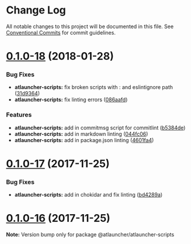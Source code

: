 # Change Log

All notable changes to this project will be documented in this file.
See [Conventional Commits](https://conventionalcommits.org) for commit guidelines.

<a name="0.1.0-18"></a>
# [0.1.0-18](https://github.com/ATLauncher/style-guide/compare/@atlauncher/atlauncher-scripts@0.1.0-17...@atlauncher/atlauncher-scripts@0.1.0-18) (2018-01-28)


### Bug Fixes

* **atlauncher-scripts:** fix broken scripts with : and eslintignore path ([31d9364](https://github.com/ATLauncher/style-guide/commit/31d9364))
* **atlauncher-scripts:** fix linting errors ([086aafd](https://github.com/ATLauncher/style-guide/commit/086aafd))


### Features

* **atlauncher-scripts:** add in commitmsg script for commitlint ([b5384de](https://github.com/ATLauncher/style-guide/commit/b5384de))
* **atlauncher-scripts:** add in markdown linting ([044fc06](https://github.com/ATLauncher/style-guide/commit/044fc06))
* **atlauncher-scripts:** add in package.json linting ([4601fa4](https://github.com/ATLauncher/style-guide/commit/4601fa4))




<a name="0.1.0-17"></a>
# [0.1.0-17](https://github.com/ATLauncher/style-guide/compare/@atlauncher/atlauncher-scripts@0.1.0-16...@atlauncher/atlauncher-scripts@0.1.0-17) (2017-11-25)


### Bug Fixes

* **atlauncher-scripts:** add in chokidar and fix linting ([bd4289a](https://github.com/ATLauncher/style-guide/commit/bd4289a))




<a name="0.1.0-16"></a>
# [0.1.0-16](https://github.com/ATLauncher/style-guide/compare/@atlauncher/atlauncher-scripts@0.1.0-15...@atlauncher/atlauncher-scripts@0.1.0-16) (2017-11-25)




**Note:** Version bump only for package @atlauncher/atlauncher-scripts
